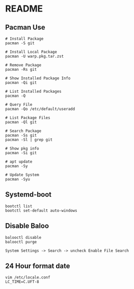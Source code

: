 # README

## Pacman Use

```
# Install Package
pacman -S git

# Install Local Package
pacman -U warp.pkg.tar.zst

# Remove Package
pacman -Rs git

# Show Installed Package Info
pacman -Qi git

# List Installed Packages
pacman -Q

# Query File
pacman -Qo /etc/default/useradd

# List Package Files
pacman -Ql git

# Search Package
pacman -Ss git
pacman -Sl | grep git

# Show pkg info
pacman -Si git

# apt update
pacman -Sy

# Update System
pacman -Syu
```

## Systemd-boot

```
bootctl list
bootctl set-default auto-windows
```

## Disable Baloo

```
balooctl disable
balooctl purge

System Settings -> Search -> uncheck Enable File Search
```

## 24 Hour format date

```
vim /etc/locale.conf
LC_TIME=C.UFT-8
```
